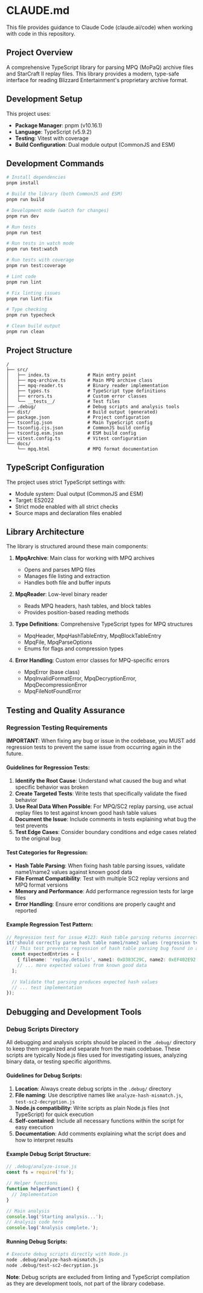 # CLAUDE.md

This file provides guidance to Claude Code (claude.ai/code) when working with code in this repository.

## Project Overview

A comprehensive TypeScript library for parsing MPQ (MoPaQ) archive files and StarCraft II replay files. This library provides a modern, type-safe interface for reading Blizzard Entertainment's proprietary archive format.

## Development Setup

This project uses:
- **Package Manager**: pnpm (v10.16.1)
- **Language**: TypeScript (v5.9.2)
- **Testing**: Vitest with coverage
- **Build Configuration**: Dual module output (CommonJS and ESM)

## Development Commands

```bash
# Install dependencies
pnpm install

# Build the library (both CommonJS and ESM)
pnpm run build

# Development mode (watch for changes)
pnpm run dev

# Run tests
pnpm run test

# Run tests in watch mode
pnpm run test:watch

# Run tests with coverage
pnpm run test:coverage

# Lint code
pnpm run lint

# Fix linting issues
pnpm run lint:fix

# Type checking
pnpm run typecheck

# Clean build output
pnpm run clean
```

## Project Structure

```
/
├── src/
│   ├── index.ts              # Main entry point
│   ├── mpq-archive.ts        # Main MPQ archive class
│   ├── mpq-reader.ts         # Binary reader implementation
│   ├── types.ts              # TypeScript type definitions
│   ├── errors.ts             # Custom error classes
│   └── __tests__/            # Test files
├── .debug/                   # Debug scripts and analysis tools
├── dist/                     # Build output (generated)
├── package.json              # Project configuration
├── tsconfig.json             # Main TypeScript config
├── tsconfig.cjs.json         # CommonJS build config
├── tsconfig.esm.json         # ESM build config
├── vitest.config.ts          # Vitest configuration
└── docs/
    └── mpq.html              # MPQ format documentation
```

## TypeScript Configuration

The project uses strict TypeScript settings with:
- Module system: Dual output (CommonJS and ESM)
- Target: ES2022
- Strict mode enabled with all strict checks
- Source maps and declaration files enabled

## Library Architecture

The library is structured around these main components:

1. **MpqArchive**: Main class for working with MPQ archives
   - Opens and parses MPQ files
   - Manages file listing and extraction
   - Handles both file and buffer inputs

2. **MpqReader**: Low-level binary reader
   - Reads MPQ headers, hash tables, and block tables
   - Provides position-based reading methods

3. **Type Definitions**: Comprehensive TypeScript types for MPQ structures
   - MpqHeader, MpqHashTableEntry, MpqBlockTableEntry
   - MpqFile, MpqParseOptions
   - Enums for flags and compression types

4. **Error Handling**: Custom error classes for MPQ-specific errors
   - MpqError (base class)
   - MpqInvalidFormatError, MpqDecryptionError, MpqDecompressionError
   - MpqFileNotFoundError

## Testing and Quality Assurance

### Regression Testing Requirements

**IMPORTANT**: When fixing any bug or issue in the codebase, you MUST add regression tests to prevent the same issue from occurring again in the future.

#### Guidelines for Regression Tests:

1. **Identify the Root Cause**: Understand what caused the bug and what specific behavior was broken
2. **Create Targeted Tests**: Write tests that specifically validate the fixed behavior
3. **Use Real Data When Possible**: For MPQ/SC2 replay parsing, use actual replay files to test against known good hash table values
4. **Document the Issue**: Include comments in tests explaining what bug the test prevents
5. **Test Edge Cases**: Consider boundary conditions and edge cases related to the original bug

#### Test Categories for Regression:

- **Hash Table Parsing**: When fixing hash table parsing issues, validate name1/name2 values against known good data
- **File Format Compatibility**: Test with multiple SC2 replay versions and MPQ format versions
- **Memory and Performance**: Add performance regression tests for large files
- **Error Handling**: Ensure error conditions are properly caught and reported

#### Example Regression Test Pattern:

```typescript
// Regression test for issue #123: Hash table parsing returns incorrect name1/name2
it('should correctly parse hash table name1/name2 values (regression test)', () => {
  // This test prevents regression of hash table parsing bug found in a.SC2Replay
  const expectedEntries = [
    { filename: 'replay.details', name1: 0xD383C29C, name2: 0xEF402E92 },
    // ... more expected values from known good data
  ];

  // Validate that parsing produces expected hash values
  // ... test implementation
});
```

## Debugging and Development Tools

### Debug Scripts Directory

All debugging and analysis scripts should be placed in the `.debug/` directory to keep them organized and separate from the main codebase. These scripts are typically Node.js files used for investigating issues, analyzing binary data, or testing specific algorithms.

#### Guidelines for Debug Scripts:

1. **Location**: Always create debug scripts in the `.debug/` directory
2. **File naming**: Use descriptive names like `analyze-hash-mismatch.js`, `test-sc2-decryption.js`
3. **Node.js compatibility**: Write scripts as plain Node.js files (not TypeScript) for quick execution
4. **Self-contained**: Include all necessary functions within the script for easy execution
5. **Documentation**: Add comments explaining what the script does and how to interpret results

#### Example Debug Script Structure:

```javascript
// .debug/analyze-issue.js
const fs = require('fs');

// Helper functions
function helperFunction() {
  // Implementation
}

// Main analysis
console.log('Starting analysis...');
// Analysis code here
console.log('Analysis complete.');
```

#### Running Debug Scripts:

```bash
# Execute debug scripts directly with Node.js
node .debug/analyze-hash-mismatch.js
node .debug/test-sc2-decryption.js
```

**Note**: Debug scripts are excluded from linting and TypeScript compilation as they are development tools, not part of the library codebase.
